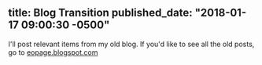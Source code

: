 title: Blog Transition
published_date: "2018-01-17 09:00:30 -0500"
---
I'll post relevant items from my old blog.  If you'd like to see all the old posts, go to [eopage.blogspot.com](eopage.blogspot.com)
